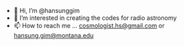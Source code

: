 - 👋 Hi, I’m @hansunggim
- 👀 I’m interested in creating the codes for radio astronomy
- 📫 How to reach me ... cosmologist.hs@gmail.com or hansung.gim@montana.edu

<!---
hansunggim/hansunggim is a ✨ special ✨ repository because its `README.md` (this file) appears on your GitHub profile.
You can click the Preview link to take a look at your changes.
--->
